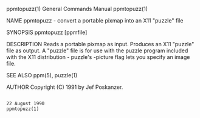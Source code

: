 ppmtopuzz(1)                                                                             General Commands Manual                                                                             ppmtopuzz(1)

NAME
       ppmtopuzz - convert a portable pixmap into an X11 "puzzle" file

SYNOPSIS
       ppmtopuzz [ppmfile]

DESCRIPTION
       Reads  a  portable pixmap as input.  Produces an X11 "puzzle" file as output.  A "puzzle" file is for use with the puzzle program included with the X11 distribution - puzzle's -picture flag lets
       you specify an image file.

SEE ALSO
       ppm(5), puzzle(1)

AUTHOR
       Copyright (C) 1991 by Jef Poskanzer.

                                                                                              22 August 1990                                                                                 ppmtopuzz(1)
